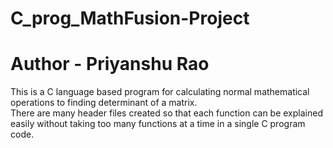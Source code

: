 # C_prog_MathFusion-Project
# Author - Priyanshu Rao
This is a C language based program for calculating normal mathematical operations to finding determinant of a matrix.
<br>
There are many header files created so that each function can be explained easily without taking too many functions at a time in a single C program code.
